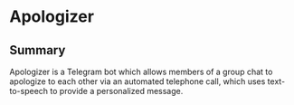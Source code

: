 # Apologizer

## Summary
Apologizer is a Telegram bot which allows members of a group chat to
apologize to each other via an automated telephone call, which uses
text-to-speech to provide a personalized message.
